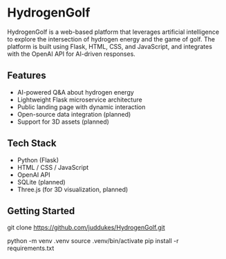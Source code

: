 # HydrogenGolf

HydrogenGolf is a web-based platform that leverages artificial intelligence to explore the intersection of hydrogen energy and the game of golf. The platform is built using Flask, HTML, CSS, and JavaScript, and integrates with the OpenAI API for AI-driven responses.

## Features
- AI-powered Q&A about hydrogen energy
- Lightweight Flask microservice architecture
- Public landing page with dynamic interaction
- Open-source data integration (planned)
- Support for 3D assets (planned)

## Tech Stack
- Python (Flask)
- HTML / CSS / JavaScript
- OpenAI API
- SQLite (planned)
- Three.js (for 3D visualization, planned)

## Getting Started

git clone https://github.com/juddukes/HydrogenGolf.git

python -m venv .venv
source .venv/bin/activate
pip install -r requirements.txt
